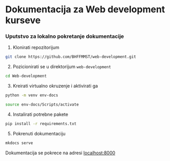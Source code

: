 # Dokumentacija za Web development kurseve

### Uputstvo za lokalno pokretanje dokumentacije
1. Klonirati repozitorijum
```bash
git clone https://github.com/BHFFMMST/web-development.git
```

2. Pozicionirati se u direktorijum `web-development`
```bash
cd Web-development
```

3. Kreirati virtualno okruzenje i aktivirati ga
```bash
python -m venv env-docs

source env-docs/Scripts/activate
```

4. Instalirati potrebne pakete
```bash
pip install -r requirements.txt
```

5. Pokrenuti dokumentaciju
```bash
mkdocs serve
```

Dokumentacija se pokrece na adresi [localhost:8000](localhost:8000)